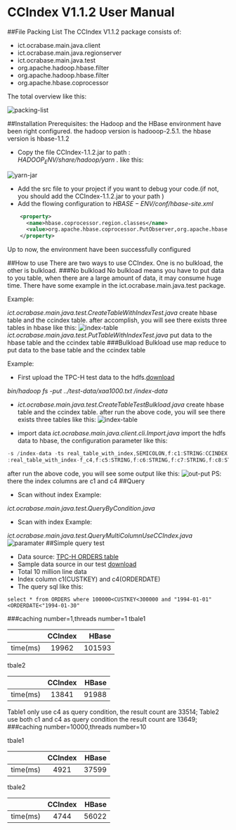# CCIndex V1.1.2 User Manual

##File Packing List
The CCIndex V1.1.2 package consists of:
- ict.ocrabase.main.java.client
- ict.ocrabase.main.java.regionserver
- ict.ocrabase.main.java.test
- org.apache.hadoop.hbase.filter
- org.apache.hadoop.hbase.filter
- org.apache.hbase.coprocessor

The total overview like this:

 ![packing-list](https://cl.ly/1l0v0p0H2Q3W/packing_list.png)
 
##Installation
Prerequisites: the Hadoop and the HBase environment have been right configured. the hadoop version is hadooop-2.5.1. the hbase version is hbase-1.1.2
- Copy the file CCIndex-1.1.2.jar to path : *$HADOOP_ENV$/share/hadoop/yarn* . like this:

![yarn-jar](https://cl.ly/2j3A1R3F262A/jar_yarn.png)

- Add the src file to your project if you want to debug your code.(if not, you should add the CCIndex-1.1.2.jar to your path ) 
- Add the flowing configuration to *$HBASE-ENV$/conf/hbase-site.xml*
```xml
    <property>
      <name>hbase.coprocessor.region.classes</name>             
      <value>org.apache.hbase.coprocessor.PutObserver,org.apache.hbase.coprocessor.DeleteObserver</value>
    </property>
```
Up to now, the environment have been successfully configured

##How to use 
There are two ways to use CCIndex. One is no bulkload, the other is bulkload.
###No bulkload
No bulkload means you have to put data to you table, when there are a large amount of data, it may consume huge time.
There have some example in the ict.ocrabase.main.java.test package.

Example:

*ict.ocrabase.main.java.test.CreateTableWithIndexTest.java*  create hbase table and the ccindex table.
after accomplish, you will see there exists three tables in hbase like this:
![index-table](https://d17oy1vhnax1f7.cloudfront.net/items/0R123c423s2a1I1y3z0U/index_table.3e2d1F1t3c08.png)
*ict.ocrabase.main.java.test.PutTableWithIndexTest.java*  put data to the hbase table and the ccindex table
###Bulkload
Bulkload use map reduce to put data to the base table and the ccindex table

Example:

- First upload the TPC-H test data to the hdfs.[download](https://pan.baidu.com/s/1hsFKkde)

*bin/hadoop fs -put ../test-data/xaa1000.txt  /index-data*
- *ict.ocrabase.main.java.test.CreateTableTestBulkload.java* create hbase table and the ccindex table. 
after run the above code, you will see there exists three tables like this:
![index-table](https://d17oy1vhnax1f7.cloudfront.net/items/0R123c423s2a1I1y3z0U/index_table.3e2d1F1t3c08.png)

- import data
*ict.ocrabase.main.java.client.cli.Import.java* import the hdfs data to hbase, the configuration parameter like this:
```javascript
-s /index-data -ts real_table_with_index,SEMICOLON,f:c1:STRING:CCINDEX:real_table_with_index-f_c1,f:c2:STRING,f:c3:STRING,f:c4:STRING:CCINDEX
:real_table_with_index-f_c4,f:c5:STRING,f:c6:STRING,f:c7:STRING,f:c8:STRING -l 32
```
after run the above code, you will see some output like this: 
![out-put](https://cl.ly/251g32443I2M/out-put.png)
PS: there the index columns are c1 and c4
##Query
- Scan without index
Example:

*ict.ocrabase.main.java.test.QueryByCondition.java*
- Scan with index
Example:

*ict.ocrabase.main.java.test.QueryMultiColumnUseCCIndex.java*
![paramater](https://cl.ly/1u3Y0i1W0y2x/paramater.png)
##Simple query test 
- Data source: [TPC-H ORDERS table](http://www.tpc.org/tpch/default.asp)
- Sample data source in our test [download](https://pan.baidu.com/s/1hsFKkde)
- Total 10 million line data
- Index column c1(CUSTKEY) and c4(ORDERDATE)
- The query sql like this:
```
select * from ORDERS where 100000<CUSTKEY<300000 and "1994-01-01"<ORDERDATE<"1994-01-30"
```
###caching number=1,threads number=1
tbale1

|               | CCIndex       | HBase  |
| ------------- |:-------------:| ------:|
| time(ms)      | 19962         |101593  |

tbale2

|               | CCIndex       | HBase  |
| ------------- |:-------------:| ------:|
| time(ms)      | 13841         |91988   |

Table1 only use c4 as query condition, the result count are 33514; 
Table2 use both c1 and c4 as query condition the result count are 13649;
###caching number=10000,threads number=10

tbale1

|               | CCIndex       | HBase  |
| ------------- |:-------------:| ------:|
| time(ms)      | 4921          |37599  |

tbale2

|               | CCIndex       | HBase  |
| ------------- |:-------------:| ------:|
| time(ms)      | 4744          |56022   |


